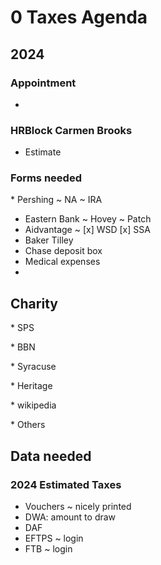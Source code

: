 # 0 Taxes Agenda

## 2024

### Appointment

*   

### HRBlock Carmen Brooks

* Estimate

### Forms needed

\* Pershing ~ NA ~ IRA

* Eastern Bank ~ Hovey ~ Patch
* Aidvantage ~ \[x\] WSD \[x\] SSA
* Baker Tilley
* Chase deposit box
* Medical expenses
*   

## Charity

\* SPS

\* BBN

\* Syracuse

\* Heritage

\* wikipedia

\* Others

## Data needed

### 2024 Estimated Taxes

* Vouchers ~ nicely printed
* DWA: amount to draw
* DAF
* EFTPS ~ login
* FTB ~ login
